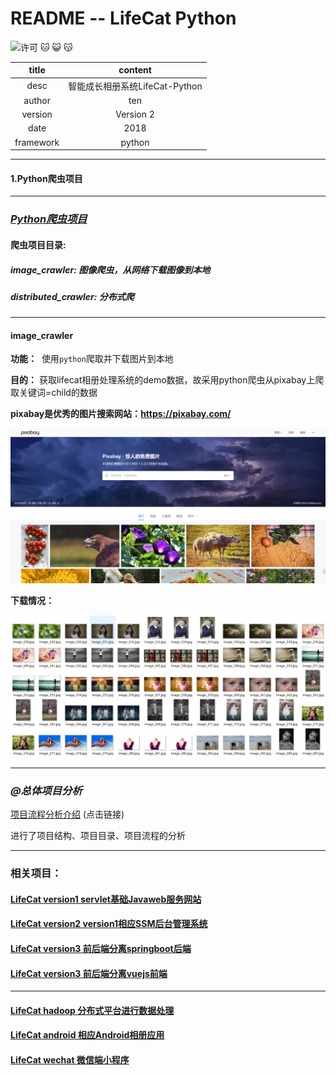 README -- LifeCat Python
===========================
![许可](https://img.shields.io/dub/l/vibe-d.svg) 
:cat: :smiley_cat: :kissing_cat:

|title|content|
|:---:|:---:
|desc|智能成长相册系统LifeCat-Python
|author|ten
|version|Version 2
|date|2018
|framework|python
******************************************************************************

#### 1.Python爬虫项目 

******************************************************************************
### _[Python爬虫项目](#)_

#### 爬虫项目目录:
##### image_crawler: 图像爬虫，从网络下载图像到本地
##### distributed_crawler: 分布式爬

---------------------------------------------------------------
#### image_crawler
**功能：**
  使用`python`爬取并下载图片到本地  
  
**目的：**
  获取lifecat相册处理系统的demo数据，故采用python爬虫从pixabay上爬取关键词=child的数据

**pixabay是优秀的图片搜索网站：https://pixabay.com/**

![image](images/show-1.png)

**下载情况：**

![image](images/show-2.png)

*****************************************************************************
### _@总体项目分析_
  
  [项目流程分析介绍](https://zhuanlan.zhihu.com/p/41211110) (点击链接)  
  
  进行了项目结构、项目目录、项目流程的分析

******************************************************************************
### 相关项目：
#### [LifeCat version1 servlet基础Javaweb服务网站](https://github.com/kevinten10/lifecatweb)
#### [LifeCat version2 version1相应SSM后台管理系统](https://github.com/kevinten10/SSM-lifecat)
#### [LifeCat version3 前后端分离springboot后端](https://github.com/kevinten10/springboot-lifecat)
#### [LifeCat version3 前后端分离vuejs前端](https://github.com/kevinten10/Web-lifecat)
*****************************************************************************
#### [LifeCat hadoop 分布式平台进行数据处理](https://github.com/kevinten10/Hadoop-lifecat)
#### [LifeCat android 相应Android相册应用](https://github.com/kevinten10/Android-lifecat)
#### [LifeCat wechat 微信端小程序](https://github.com/kevinten10/WeChat-lifecat)


